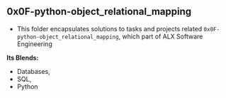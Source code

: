 ## 0x0F-python-object_relational_mapping  
+ This folder encapsulates solutions to tasks and projects related `0x0F-python-object_relational_mapping`, which part of ALX Software Engineering

**Its Blends:**
+ Databases,
+ SQL,
+ Python
